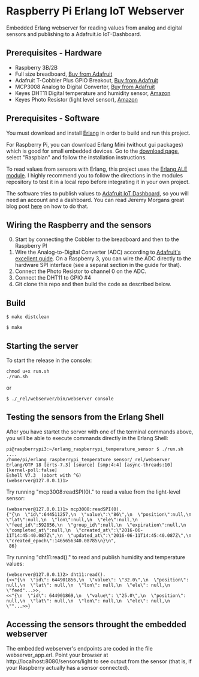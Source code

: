 Raspberry Pi Erlang IoT Webserver
=====

Embedded Erlang webserver for reading values from analog and digital sensors and publishing to a Adafruit.io IoT-Dashboard.

Prerequisites - Hardware
----

- Raspberry 3B/2B
- Full size breadboard, [Buy from Adafruit](https://www.adafruit.com/products/239)
- Adafruit T-Cobbler Plus GPIO Breakout, [Buy from Adafruit](https://www.adafruit.com/products/2028)
- MCP3008 Analog to Digital Converter, [Buy from Adafruit](https://learn.adafruit.com/raspberry-pi-analog-to-digital-converters/mcp3008)
- Keyes DHT11 Digital temperature and humidity sensor, [Amazon](https://www.amazon.com/Digital-Temperature-Humidity-Sensor-Arduino/dp/B0100A9SZ2/ref=sr_1_cc_3?s=aps&ie=UTF8&qid=1465662964&sr=1-3-catcorr&keywords=keyes+dht11)
- Keyes Photo Resistor (light level sensor), [Amazon](https://www.amazon.com/HobbyKing-KY-018-resistor-Module-Arduino/dp/B01EE0WNZQ/ref=sr_1_2?s=toys-and-games&ie=UTF8&qid=1465663093&sr=1-2&keywords=keyes+photo+resistor)

Prerequisites - Software
-----

You must download and install [Erlang](https://www.erlang-solutions.com/home.html) in order to build and run this project.

For Raspberry Pi, you can download Erlang Mini (without gui packages) which is good for small embedded devices. Go to the [download page](https://www.erlang-solutions.com/resources/download.html), select "Raspbian" and follow the installation instructions.

To read values from sensors with Erlang, this project uses the [Erlang ALE module](https://github.com/esl/erlang_ale). I highly recommend you to follow the directions in the modules repository to test it in a local repo before integrating it in your own project.

The software tries to publish values to [Adafruit IoT Dashboard](https://io.adafruit.com), so you will need an account and a dashboard. You can read Jeremy Morgans great blog post [here](https://www.jeremymorgan.com/internet-of-things/how-to-adafruit-io/) on how to do that.

Wiring the Raspberry and the sensors
----

0. Start by connecting the Cobbler to the breadboard and then to the Raspberry PI
1. Wire the Analog-to-Digital Converter (ADC) according to [Adafruit's excellent guide](https://learn.adafruit.com/raspberry-pi-analog-to-digital-converters/mcp3008). On a Raspberry 3, you can wire the ADC directly to the hardware SPI interface (see a separat section in the guide for that).
2. Connect the Photo Resistor to channel 0 on the ADC.
3. Connect the DHT11 to GPIO #4
4. Git clone this repo and then build the code as described below.

Build
-----

    $ make distclean

    $ make

Starting the server
----

To start the release in the console:

    chmod u+x run.sh
    ./run.sh

or

    $ ./_rel/webserver/bin/webserver console

Testing the sensors from the Erlang Shell
----

After you have startet the server with one of the terminal commands above, you will be able to execute commands directly in the Erlang Shell:

    pi@raspberrypi3:~/erlang_raspberrypi_temperature_sensor $ ./run.sh 
    ....
    /home/pi/erlang_raspberrypi_temperature_sensor/_rel/webserver
    Erlang/OTP 18 [erts-7.3] [source] [smp:4:4] [async-threads:10] [kernel-poll:false]
    Eshell V7.3  (abort with ^G)
    (webserver@127.0.0.1)1>

Try running "mcp3008:readSPI(0)." to read a value from the light-level sensor:

    (webserver@127.0.0.1)1> mcp3008:readSPI(0).
    {"{\n  \"id\":644511257,\n  \"value\":\"86\",\n  \"position\":null,\n  \"lat\":null,\n  \"lon\":null,\n  \"ele\":null,\n  \"feed_id\":592856,\n  \"group_id\":null,\n  \"expiration\":null,\n  \"completed_at\":null,\n  \"created_at\":\"2016-06-11T14:45:40.087Z\",\n  \"updated_at\":\"2016-06-11T14:45:40.087Z\",\n  \"created_epoch\":1465656340.08785\n}\n",
     86}

Try running "dht11:read()." to read and publish humidity and temperature values:

    (webserver@127.0.0.1)2> dht11:read().      
    {<<"{\n  \"id\": 644901856,\n  \"value\": \"32.0\",\n  \"position\": null,\n  \"lat\": null,\n  \"lon\": null,\n  \"ele\": null,\n  \"feed"...>>, 
    <<"{\n  \"id\": 644901869,\n  \"value\": \"25.0\",\n  \"position\": null,\n  \"lat\": null,\n  \"lon\": null,\n  \"ele\": null,\n  \""...>>}

Accessing the sensors throught the embedded webserver
----
The embedded webserver's endpoints are coded in the file webserver_app.erl. Point your browser at http://localhost:8080/sensors/light to see output from the sensor (that is, if your Raspberry actually has a sensor connected).
